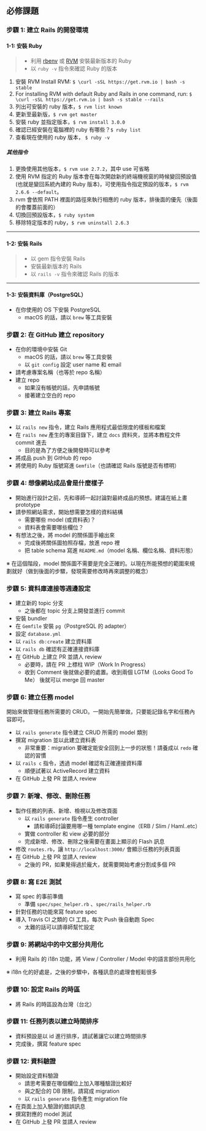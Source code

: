 ## 必修課題

### 步驟 1: 建立 Rails 的開發環境

#### 1-1: 安裝 Ruby

> - 利用 [rbenv](https://github.com/rbenv/rbenv) 或 [RVM](https://rvm.io) 安裝最新版本的 Ruby
> - 以 `ruby -v` 指令來確認 Ruby 的版本

1. 安裝 RVM Install RVM:
   `$ \curl -sSL https://get.rvm.io | bash -s stable`
2. For installing RVM with default Ruby and Rails in one command, run:
   `$ \curl -sSL https://get.rvm.io | bash -s stable --rails`
3. 列出可安裝的 ruby 版本，`$ rvm list known`
4. 更新至最新版，`$ rvm get master`
5. 安裝 ruby 並指定版本，`$ rvm install 3.0.0`
6. 確認已經安裝在電腦裡的 ruby 有哪些？`$ ruby list`
7. 查看現在使用的 ruby 版本， `$ ruby -v`

##### 其他指令

1. 更換使用其他版本，`$ rvm use 2.7.2`，其中 use 可省略
2. 使用 RVM 指定的 Ruby 版本會在每次開啟新的終端機視窗的時候變回預設值(也就是變回系統內建的 Ruby 版本)，可使用指令指定預設的版本，`$ rvm 2.6.6 --default`。
3. rvm 會依照 PATH 裡面的路徑來執行相應的 ruby 版本，排後面的優先（後面的會覆蓋前面的）
4. 切換回預設版本，`$ ruby system`
5. 移除特定版本的 ruby，`$ rvm uninstall 2.6.3`

---

#### 1-2: 安裝 Rails

> - 以 gem 指令安裝 Rails
> - 安裝最新版本的 Rails
> - 以 `rails -v` 指令來確認 Rails 的版本

---

#### 1-3: 安裝資料庫（PostgreSQL）

- 在你使用的 OS 下安裝 PostgreSQL
  - macOS 的話，請以 `brew` 等工具安裝

### 步驟 2: 在 GitHub 建立 repository

- 在你的環境中安裝 Git
  - macOS 的話，請以 `brew` 等工具安裝
  - 以 `git config` 設定 user name 和 email
- 請考慮專案名稱（也等於 repo 名稱）
- 建立 repo
  - 如果沒有帳號的話，先申請帳號
  - 接著建立空白的 repo

### 步驟 3: 建立 Rails 專案

- 以 `rails new` 指令，建立 Rails 應用程式最低限度的樣板和檔案
- 在 `rails new` 產生的專案目錄下，建立 `docs` 資料夾，並將本教程文件 commit 進去
  - 目的是為了方便之後開發時可以參考
- 將成品 push 到 GitHub 的 repo
- 將使用的 Ruby 版號寫進 `Gemfile`（也請確認 Rails 版號是否有標明）

### 步驟 4: 想像網站成品會是什麼樣子

- 開始進行設計之前，先和導師一起討論對最終成品的預想。建議在紙上畫 prototype
- 請參照網站需求，開始想需要怎樣的資料結構
  - 需要哪些 model (或資料表)？
  - 資料表會需要哪些欄位？
- 有想法之後，將 model 的關係圖手繪出來
  - 完成後將關係圖拍照存檔，放進 repo 裡
  - 把 table schema 寫進 `README.md`（model 名稱、欄位名稱、資料形態）

※ 在這個階段，model 關係圖不需要是完全正確的。以現在所能預想的範圍來規劃就好（做到後面的步驟，發現需要修改時再來調整的概念）

### 步驟 5: 資料庫連接等週邊設定

- 建立新的 topic 分支
  - 之後都在 topic 分支上開發並進行 commit
- 安裝 bundler
- 在 `Gemfile` 安裝 `pg`（PostgreSQL 的 adapter）
- 設定 `database.yml`
- 以 `rails db:create` 建立資料庫
- 以 `rails db` 確認有正確連接資料庫
- 在 GitHub 上建立 PR 並請人 review
  - 必要時，請在 PR 上標柱 WIP（Work In Progress）
  - 收到 Comment 後就做必要的處置。收到兩個 LGTM（Looks Good To Me） 後就可以 merge 回 master

### 步驟 6: 建立任務 model

開始來做管理任務所需要的 CRUD。一開始先簡單做，只要能記錄名字和任務內容即可。

- 以 `rails generate` 指令建立 CRUD 所需的 model 類別
- 撰寫 migration 並以此建立資料表
  - 非常重要：migration 要確定能安全回到上一步的狀態！請養成以 `redo` 確認的習慣
- 以 `rails c` 指令，透過 model 確認有正確連接資料庫
  - 順便試著以 ActiveRecord 建立資料
- 在 GitHub 上發 PR 並請人 review

### 步驟 7: 新增、修改、刪除任務

- 製作任務的列表、新增、檢視以及修改頁面
  - 以 `rails generate` 指令產生 controller
    - 請和導師討論要用哪一種 template engine（ERB / Slim / Haml..etc）
  - 實做 controller 和 view 必要的部分
  - 完成新增、修改、刪除之後需要在畫面上顯示的 Flash 訊息
- 修改 `routes.rb`，讓 `http://localhost:3000/` 會顯示任務的列表頁面
- 在 GitHub 上發 PR 並請人 review
  - 之後的 PR，如果覺得過於龐大，就需要開始考慮分割成多個 PR

### 步驟 8: 寫 E2E 測試

- 寫 spec 的事前準備
  - 準備 `spec/spec_helper.rb` 、`spec/rails_helper.rb`
- 針對任務的功能來寫 feature spec
- 導入 Travis CI 之類的 CI 工具，每次 Push 後自動跑 Spec
  - 太難的話可以請導師幫忙設定

### 步驟 9: 將網站中的中文部分共用化

- 利用 Rails 的 i18n 功能，將 View / Controller / Model 中的語言部份共用化

※ i18n 化的好處是，之後的步驟中，各種訊息的處理會輕鬆很多

### 步驟 10: 設定 Rails 的時區

- 將 Rails 的時區設為台灣（台北）

### 步驟 11: 任務列表以建立時間排序

- 資料預設是以 id 進行排序，請試著讓它以建立時間排序
- 完成後，撰寫 feature spec

### 步驟 12: 資料驗證

- 開始設定資料驗證
  - 請思考需要在哪個欄位上加入哪種驗證比較好
  - 與之配合的 DB 限制，請寫成 migration
  - 以 `rails generate` 指令產生 migration file
- 在頁面上加入驗證的錯誤訊息
- 撰寫對應的 model 測試
- 在 GitHub 上發 PR 並請人 review
